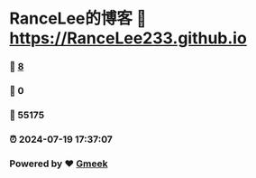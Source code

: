 # RanceLee的博客 :link: https://RanceLee233.github.io 
### :page_facing_up: [8](https://RanceLee233.github.io/tag.html) 
### :speech_balloon: 0 
### :hibiscus: 55175 
### :alarm_clock: 2024-07-19 17:37:07 
### Powered by :heart: [Gmeek](https://github.com/Meekdai/Gmeek)

